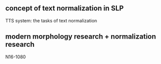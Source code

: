 ## concept of text normalization in SLP
TTS system: the tasks of text normalization
## modern morphology research + normalization research
N16-1080
